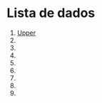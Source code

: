 # Lista de dados

1.  [Upper]()
2.  []()
3.  []()
4.  []()
5.  []()
6.  []()
7.  []()
8.  []()
9.  []()
